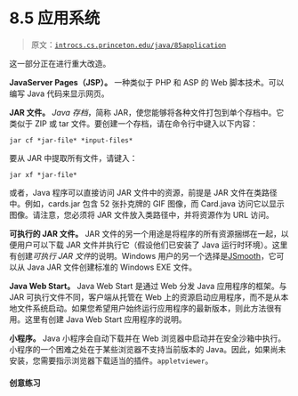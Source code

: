 # 8.5 应用系统

> 原文：[`introcs.cs.princeton.edu/java/85application`](https://introcs.cs.princeton.edu/java/85application)

这一部分正在进行重大改造。

**JavaServer Pages（JSP）。** 一种类似于 PHP 和 ASP 的 Web 脚本技术。可以编写 Java 代码来显示网页。

**JAR 文件。** *Java 存档*，简称 JAR，使您能够将各种文件打包到单个存档中。它类似于 ZIP 或 tar 文件。要创建一个存档，请在命令行中键入以下内容：

```
jar cf *jar-file* *input-files*

```

要从 JAR 中提取所有文件，请键入：

```
jar xf *jar-file*

```

或者，Java 程序可以直接访问 JAR 文件中的资源，前提是 JAR 文件在类路径中。例如，cards.jar 包含 52 张扑克牌的 GIF 图像，而 Card.java 访问它以显示图像。请注意，您必须将 JAR 文件放入类路径中，并将资源作为 URL 访问。

**可执行的 JAR 文件。** JAR 文件的另一个用途是将程序的所有资源捆绑在一起，以便用户可以下载 JAR 文件并执行它（假设他们已安装了 Java 运行时环境）。这里有创建*可执行 JAR 文件*的说明。Windows 用户的另一个选择是[JSmooth](http://jsmooth.sourceforge.net/)，它可以从 Java JAR 文件创建标准的 Windows EXE 文件。

**Java Web Start。** Java Web Start 是通过 Web 分发 Java 应用程序的框架。与 JAR 可执行文件不同，客户端从托管在 Web 上的资源启动应用程序，而不是从本地文件系统启动。如果您希望用户始终运行应用程序的最新版本，则此方法很有用。这里有创建 Java Web Start 应用程序的说明。

**小程序。** Java 小程序会自动下载并在 Web 浏览器中启动并在安全沙箱中执行。小程序的一个困难之处在于某些浏览器不支持当前版本的 Java。因此，如果尚未安装，您需要指示浏览器下载适当的插件。`appletviewer`。

#### 创意练习

